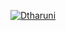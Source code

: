 [![Dtharuni](https://circleci.com/gh/Dtharuni/PythonGitAPI.svg?style=svg)](https://app.circleci.com/pipelines/github/Dtharuni/PythonGitAPI?branch=main&filter=all)
